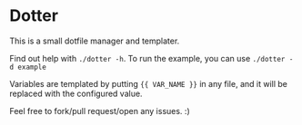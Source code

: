 # Dotter
This is a small dotfile manager and templater.

Find out help with `./dotter -h`.
To run the example, you can use `./dotter -d example`

Variables are templated by putting `{{ VAR_NAME }}` in any file, and it will be
replaced with the configured value.

Feel free to fork/pull request/open any issues. :)
